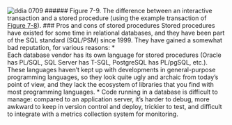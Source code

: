 ![ddia 0709](assets/ddia_0709.png) ###### Figure 7-9. The difference between an interactive transaction and a stored procedure (using the example transaction of [Figure 7-8](#fig_transactions_write_skew)). ### Pros and cons of stored procedures 
Stored procedures have existed for some time in relational databases, and they have been part of the
SQL standard (SQL/PSM) since 1999. They have gained a somewhat bad reputation, for various reasons: *  
Each database vendor has its own language for stored procedures (Oracle has PL/SQL, SQL Server
has T-SQL, PostgreSQL has PL/pgSQL, etc.). These languages haven’t kept up with developments in
general-purpose programming languages, so they look quite ugly and archaic from today’s point of
view, and they lack the ecosystem of libraries that you find with most programming languages. *  Code running in a database is difficult to manage: compared to an application server, it’s harder
to debug, more awkward to keep in version control and deploy, trickier to test, and difficult to
integrate with a metrics collection system for monitoring.